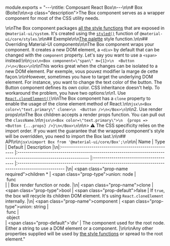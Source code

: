 module.exports = "---\ntitle: Composant React Box\n---\n\n# Box (Boite)\n\n<p class=\"description\">The Box component serves as a wrapper component for most of the CSS utility needs.</p>\n\nThe Box component packages [all the style functions](/system/basics/#all-inclusive) that are exposed in `@material-ui/system`. It's created using the [`styled()`](/styles/api/#styled-style-function-component) function of `@material-ui/core/styles`.\n\n## Exemple\n\n[The palette](/system/palette/) style function.\n\n## Overriding Material-UI components\n\nThe Box component wraps your component. It creates a new DOM element, a `<div>` by default that can be changed with the `component` property. Let's say you want to use a `<span>` instead:\n\n```jsx\n<Box component=\"span\" m={1}>\n  <Button />\n</Box>\n```\n\nThis works great when the changes can be isolated to a new DOM element. Par exemple, vous pouvez modifier la marge de cette façon.\n\nHowever, sometimes you have to target the underlying DOM element. For instance, you want to change the text color of the button. The Button component defines its own color. CSS inheritance doesn't help. To workaround the problem, you have two options:\n\n1. Use [`React.cloneElement()`](https://reactjs.org/docs/react-api.html#cloneelement)\n\nThe Box component has a `clone` property to enable the usage of the clone element method of React.\n\n```jsx\n<Box color=\"text.primary\" clone>\n  <Button />\n</Box>\n```\n\n2. Use render props\n\nThe Box children accepts a render props function. You can pull out the `className`.\n\n```jsx\n<Box color=\"text.primary\">\n  {props => <Button {...props} />}\n</Box>\n```\n\n> ⚠️ The CSS specificity relies on the import order. If you want the guarantee that the wrapped component's style will be overridden, you need to import the Box last.\n\n## API\n\n```jsx\nimport Box from '@material-ui/core/Box';\n```\n\n| Name                                                    | Type                                                                                                              | Default                                 | Description                                                                                           |\n|:------------------------------------------------------- |:----------------------------------------------------------------------------------------------------------------- |:--------------------------------------- |:----------------------------------------------------------------------------------------------------- |\n| <span class=\"prop-name required\">children&nbsp;*</span> | <span class=\"prop-type\">union:&nbsp;node&nbsp;&#124;<br />&nbsp;func<br /></span>                                 |                                         | Box render function or node.                                                                          |\n| <span class=\"prop-name\">clone</span>                    | <span class=\"prop-type\">bool</span>                                                                               | <span class=\"prop-default\">false</span> | If `true`, the box will recycle its children DOM element. It's using `React.cloneElement` internally. |\n| <span class=\"prop-name\">component</span>                | <span class=\"prop-type\">union:&nbsp;string&nbsp;&#124;<br />&nbsp;func&nbsp;&#124;<br />&nbsp;object<br /></span> | <span class=\"prop-default\">'div'</span> | The component used for the root node. Either a string to use a DOM element or a component.            |\n\n\nAny other properties supplied will be used by [the style functions](/system/basics/#all-inclusive) or spread to the root element."